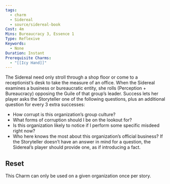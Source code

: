 ```yaml
---
tags:
  - charm
  - Sidereal
  - source/sidereal-book
Cost: 4m
Mins: Bureaucracy 3, Essence 1
Type: Reflexive
Keywords:
  - None
Duration: Instant
Prerequisite Charms:
  - "[[Icy Hand]]"
---
```

The Sidereal need only stroll through a shop floor or come to a receptionist’s desk to take the measure of an office. When the Sidereal examines a business or bureaucratic entity, she rolls (Perception + Bureaucracy) opposing the Guile of that group’s leader. Success lets her player asks the Storyteller one of the following questions, plus an additional question for every 3 extra successes: 
-  How corrupt is this organization’s group culture? 
-  What forms of corruption should I be on the lookout for? 
-  Is this organization likely to notice if I perform some specific misdeed right now? 
-  Who here knows the most about this organization’s official business? If the Storyteller doesn’t have an answer in mind for a question, the Sidereal’s player should provide one, as if introducing a fact. 
## Reset
This Charm can only be used on a given organization once per story.